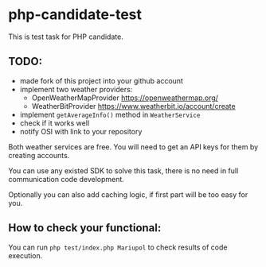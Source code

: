 # php-candidate-test
This is test task for PHP candidate.

## TODO:
- made fork of this project into your github account 
- implement two weather providers:
    - OpenWeatherMapProvider https://openweathermap.org/
    - WeatherBitProvider https://www.weatherbit.io/account/create
- implement `getAverageInfo()` method in `WeatherService`
- check if it works well
- notify OSI with link to your repository

Both weather services are free.
You will need to get an API keys for them by creating accounts.

You can use any existed SDK to solve this task, 
there is no need in full communication code development. 

Optionally you can also add caching logic, if first part will be too easy for you.

## How to check your functional:
You can run `php test/index.php Mariupol` to check results of code execution.

